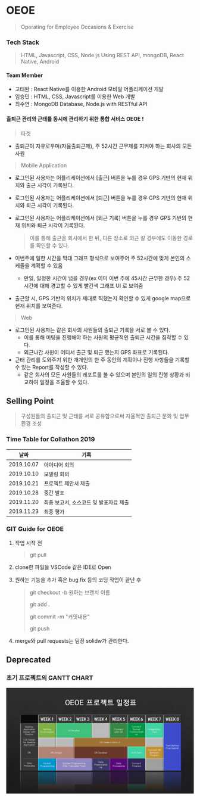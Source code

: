 # OEOE

> Operating for Employee Occasions & Exercise

### Tech Stack

>  HTML, Javascript, CSS, Node.js Using REST API, mongoDB, React Native, Android

#### Team Member

- 고태완 : React Native를 이용한 Android 모바일 어플리케이션 개발
- 임승민 : HTML, CSS, Javascript를 이용한 Web 개발
- 최수연 : MongoDB Database, Node.js with RESTful API

#### 출퇴근 관리와 근태를 동시에 관리하기 위한 통합 서비스 OEOE !

> 타겟

- 출퇴근이 자유로우며(자율출퇴근제), 주 52시간 근무제를 지켜야 하는 회사의 모든 사원

> Mobile Application 

- 로그인된 사용자는 어플리케이션에서 [출근] 버튼을 누를 경우 GPS 기반의 현재 위치와 출근 시각이 기록된다.

- 로그인된 사용자는 어플리케이션에서 [퇴근] 버튼을 누를 경우 GPS 기반의 현재 위치와 퇴근 시각이 기록된다.

- 로그인된 사용자는 어플리케이션에서 [외근 기록] 버튼을 누를 경우 GPS 기반의 현재 위치와 퇴근 시각이 기록된다.

  > 이를 통해 출근을 회사에서 한 뒤, 다른 장소로 외근 갈 경우에도 이동한 경로를 확인할 수 있다.

- 이번주에 일한 시간을 막대 그래프 형식으로 보여주어 주 52시간에 맞게 본인의 스케쥴을 계획할 수 있음

  - 만일, 일정한 시간이 넘을 경우(ex 이미 이번 주에 45시간 근무한 경우) 주 52시간에 대해 경고할 수 있게 빨간색 그래프 UI 로 보여줌

- 출근할 시, GPS 기반의 위치가 제대로 찍혔는지 확인할 수 있게 google map으로 현재 위치를 보여준다.

> Web

- 로그인된 사용자는 같은 회사의 사원들의 출퇴근 기록을 서로 볼 수 있다.
  - 이를 통해 미팅을 진행해야 하는 사원의 평균적인 출퇴근 시간을 짐작할 수 있다.
  - 외근나간 사원이 어디서 출근 및 퇴근 했는지 GPS 좌표로 기록된다.
- 근태 관리를 도와주기 위한 개개인의 한 주 동안의 계획이나 진행 사항들을 기록할 수 있는 Report를 작성할 수 있다.
  - 같은 회사의 모든 사원들의 레포트를 볼 수 있으며 본인의 일의 진행 상황과 비교하여 일정을 조율할 수 있다.



## Selling Point

> 구성원들의 출퇴근 및 근태를 서로 공유함으로써 자율적인 출퇴근 문화 및 업무 환경 조성



### Time Table for Collathon 2019

| 날짜       | 기록                                   |
| ---------- | -------------------------------------- |
| 2019.10.07 | 아이디어 회의                          |
| 2019.10.10 | 모델링 회의                            |
| 2019.10.21 | 프로젝트 제안서 제출                   |
| 2019.10.28 | 중간 발표                              |
| 2019.11.20 | 최종 보고서, 소스코드 및 발표자료 제출 |
| 2019.11.23 | 최종 평가                              |



### GIT Guide for OEOE

1. 작업 시작 전 

   >  git pull

2. clone한 파일을 VSCode 같은 IDE로 Open

3. 원하는 기능을 추가 혹은 bug fix 등의 코딩 작업이 끝난 후

   > git checkout -b 원하는 브랜치 이름
   >
   > git add .
   >
   > git commit -m "커밋내용"
   >
   > git push

4. merge와 pull requests는 팀장 solidw가 관리한다.



## Deprecated

### 초기 프로젝트의 GANTT CHART

![GANTT](./doc_data/GANTT.png)
